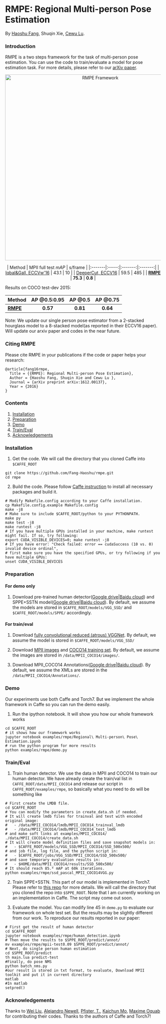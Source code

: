# RMPE: Regional Multi-person Pose Estimation

By [Haoshu Fang](https://fang-haoshu.github.io), Shuqin Xie, [Cewu Lu](https://cvsjtu.wordpress.com/).

### Introduction

RMPE is a two steps framework for the task of multi-person pose estimation. You can use the code to train/evaluate a model for pose estimation task. For more details, please refer to our [arXiv paper](https://arxiv.org/abs/1612.00137v1).

<p align="center">
<img src="https://fang-haoshu.github.io/publications/rmpe/sh_files/framework.jpg" alt="RMPE Framework" width="600px">
</p>

<center>

| Method | MPII full test *mAP* | s/frame |
|:-------|:-----:|:-------:|:-------:|
| [Iqbal&Gall, ECCVw'16](http://arxiv.org/abs/1608.08526) | 43.1 | 10 |
| [DeeperCut, ECCV16](http://pose.mpi-inf.mpg.de/) | 59.5 | 485 | 
| **[RMPE](https://fang-haoshu.github.io/publications/rmpe/)** | **75.3** | **0.8** |

</center>
Results on COCO test-dev 2015:
<center>

| Method | AP @0.5:0.95 | AP @0.5 | AP @0.75 |
|:-------|:-----:|:-------:|:-------:|
| **[RMPE](https://fang-haoshu.github.io/publications/rmpe/)** | **0.57** | **0.81** | **0.64** |

</center>
Note: We update our single person pose estimator from a 2-stacked hourglass model to a 8-stacked model(as reported in their ECCV16 paper). Will update our arxiv paper and codes in the near future.

### Citing RMPE

Please cite RMPE in your publications if the code or paper helps your research:

    @article{fang16rmpe,
      Title = {{RMPE}: Regional Multi-person Pose Estimation},
      Author = {Haoshu Fang, Shuqin Xie and Cewu Lu },
      Journal = {arXiv preprint arXiv:1612.00137},
      Year = {2016}
    }

### Contents
1. [Installation](#installation)
2. [Preparation](#preparation)
3. [Demo](#demo)
4. [Train/Eval](#traineval)
5. [Acknowledgements](#acknowledgements)

### Installation
1. Get the code. We will call the directory that you cloned Caffe into `$CAFFE_ROOT`
  ```Shell
  git clone https://github.com/Fang-Haoshu/rmpe.git
  cd rmpe
  ```

2. Build the code. Please follow [Caffe instruction](http://caffe.berkeleyvision.org/installation.html) to install all necessary packages and build it.
  ```Shell
  # Modify Makefile.config according to your Caffe installation.
  cp Makefile.config.example Makefile.config
  make -j8
  # Make sure to include $CAFFE_ROOT/python to your PYTHONPATH.
  make py
  make test -j8
  make runtest -j8
  # If you have multiple GPUs installed in your machine, make runtest might fail. If so, try following:
  export CUDA_VISIBLE_DEVICES=0; make runtest -j8
  # If you have error: "Check failed: error == cudaSuccess (10 vs. 0)  invalid device ordinal",
  # first make sure you have the specified GPUs, or try following if you have multiple GPUs:
  unset CUDA_VISIBLE_DEVICES
  ```

### Preparation
#### For demo only
1. Download pre-trained human detector([Google drive](https://drive.google.com/open?id=0BxORzoJl8N9Pck8tZW1wMVlWNjA)|[Baidu cloud](http://pan.baidu.com/s/1hssOFWS)) and SPPE+SSTN model([Google drive](https://drive.google.com/open?id=0BxORzoJl8N9PejV6OUZhUllzQWs)|[Baidu cloud](http://pan.baidu.com/s/1geVQkKj)). By default, we assume the models are stored in `$CAFFE_ROOT/models/VGG_SSD/` and `$CAFFE_ROOT/models/SPPE/` accordingly.

#### For train/eval
1. Download [fully convolutional reduced (atrous) VGGNet](https://gist.github.com/weiliu89/2ed6e13bfd5b57cf81d6). By default, we assume the model is stored in `$CAFFE_ROOT/models/VGG_SSD/`

2. Download [MPII images](http://datasets.d2.mpi-inf.mpg.de/andriluka14cvpr/mpii_human_pose_v1.tar.gz) and [COCO14 training set](http://msvocds.blob.core.windows.net/coco2014/train2014.zip). By default, we assume the images are stored in `/data/MPII_COCO14/images/`.

3. Download MPII_COCO14 Annotations([Google drive](https://drive.google.com/open?id=0BxORzoJl8N9PWFhfdzR6S1g1bHc)|[Baidu cloud](http://pan.baidu.com/s/1i4911zB)). By default, we assume the XMLs are stored in the `/data/MPII_COCO14/Annotations/`.

### Demo
Our experiments use both Caffe and Torch7. But we implement the whole framework in Caffe so you can run the demo easily.
1. Run the ipython notebook. It will show you how our whole framework works

  ```Shell
  cd $CAFFE_ROOT
  # it shows how our framework works
  jupyter notebook examples/rmpe/Regional\ Multi-person\ Pose\ Estimation.ipynb
  # run the python program for more results
  python examples/rmpe/demo.py
  ```

### Train/Eval
1. Train human detector. 
We use the data in MPII and COCO14 to train our human detector. We have already create the train/val list in `CAFFE_ROOT/data/MPII_COCO14` and release our script in `CAFFE_ROOT/examples/rmpe`, so basically what you need to do will be something like
  ```Shell
  # First create the LMDB file.
  cd $CAFFE_ROOT
  # You can modify the parameters in create_data.sh if needed.
  # It will create lmdb files for trainval and test with encoded original image:
  #   - /data/MPII_COCO14/lmdb/MPII_COCO14_trainval_lmdb
  #   - /data/MPII_COCO14/lmdb/MPII_COCO14_test_lmdb
  # and make soft links at examples/MPII_COCO14/
  ./data/MPII_COCO14/create_data.sh
  # It will create model definition files and save snapshot models in:
  #   - $CAFFE_ROOT/models/VGG_SSD/MPII_COCO14/SSD_500x500/
  # and job file, log file, and the python script in:
  #   - $CAFFE_ROOT/jobs/VGG_SSD/MPII_COCO14/SSD_500x500/
  # and save temporary evaluation results in:
  #   - $HOME/data/MPII_COCO14/results/SSD_500x500/
  # It should reach 85.* mAP at 60k iterations.
  python examples/rmpe/ssd_pascal_MPII_COCO14VGG.py
  ```

2. Train SPPE+SSTN.
This part of our model is implemented in Torch7. Please refer to [this repo](https://github.com/Fang-Haoshu/multi-human-pose) for more details.
We will call the directory that you cloned the repo into `$SPPE_ROOT`.
Note that I am currently working on an implementation in Caffe. The script may come out soon.


3. Evaluate the model. You can modify line 45 in `demo.py` to evaluate our framework on whole test set. But the results may be slightly different from our work. To reproduce our results reported in our paper:
  ```Shell
  # First get the result of human detector
  cd $CAFFE_ROOT
  jupyter notebook examples/rmpe/human_detection.ipynb
  # Then move the results to $SPPE_ROOT/predict/annot/
  mv examples/rmpe/mpii-test0.09 $SPPE_ROOT/predict/annot/
  # Next, do single person human estimation
  cd $SPPE_ROOT/predict
  th main.lua predict-test
  #Finally, do pose NMS
  python batch_nms.py
  #our result is stored in txt format, to evaluate, Download MPII toolkit and put it in current directory
  matlab
  #In matlab
  setpred()
  ```

### Acknowledgements

Thanks to [Wei Liu](https://github.com/weiliu89/caffe/tree/ssd), [Alejandro Newell](https://github.com/anewell/pose-hg-train), [Pfister, T.](https://github.com/tpfister/caffe-heatmap), [Kaichun Mo](https://github.com/daerduoCarey/SpatialTransformerLayer), [Maxime Oquab](https://github.com/qassemoquab/stnbhwd) for contributing their codes. 
Thanks to the authors of Caffe and Torch7!
